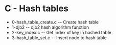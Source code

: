 # C - Hash tables
- 0-hash_table_create.c -- Create hash table
- 1-djb2 -- djb2 hash algorithm function
- 2-key_index.c -- Get index of key in hashed table
- 3-hash_table_set.c -- Insert node to hash table
